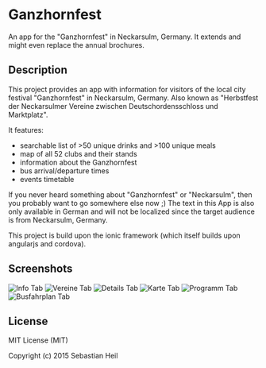 # Ganzhornfest
An app for the "Ganzhornfest" in Neckarsulm, Germany. It extends and might even replace the annual brochures.

## Description

This project provides an app with information for visitors of the local city festival "Ganzhornfest" in Neckarsulm, Germany. Also known as "Herbstfest der Neckarsulmer Vereine zwischen Deutschordensschloss und Marktplatz".

It features:
- searchable list of >50 unique drinks and >100 unique meals
- map of all 52 clubs and their stands
- information about the Ganzhornfest
- bus arrival/departure times
- events timetable

If you never heard something about "Ganzhornfest" or "Neckarsulm", then you probably want to go somewhere else now ;) The text in this App is also only available in German and will not be localized since the target audience is from Neckarsulm, Germany.

This project is build upon the ionic framework (which itself builds upon angularjs and cordova).

## Screenshots

![Info Tab][info]
![Vereine Tab][vereine]
![Details Tab][details]
![Karte Tab][karte]
![Programm Tab][programm]
![Busfahrplan Tab][busfahrplan]

## License

MIT License (MIT)

Copyright (c) 2015 Sebastian Heil


[info]: resources/ganzhornfest_app_info.png "Info Tab"
[vereine]: resources/ganzhornfest_app_verein.png "Vereine Tab"
[details]: resources/ganzhornfest_app_details.png "Details Tab"
[karte]: resources/ganzhornfest_app_karte.png "Karte Tab"
[programm]: resources/ganzhornfest_app_programm.png "Programm Tab"
[busfahrplan]: resources/ganzhornfest_app_busfahrplan.png "Busfahrplan Tab"
